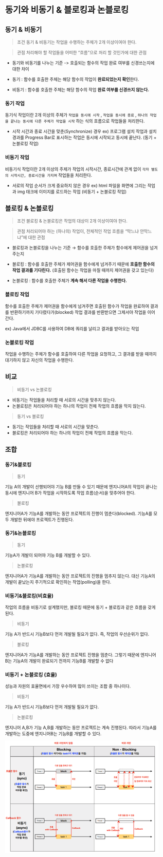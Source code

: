 # 동기와 비동기 & 블로킹과 논블로킹

## 동기 & 비동기

> 조건
동기 & 비동기는 작업을 수행하는 주체가 2개 이상이여야 한다.


> 관점
처리해야 할 작업들을 어떠한 “흐름”으로 처리 할 것인가에 대한 관점

- 동기와 비동기를 나누는 기준 -> 호출되는 함수의 작업 완료 여부를 신경쓰는지에 대한 차이

- 동기 : 함수를 호출한 주체는 해당 함수의 작업이 **완료되었는지 확인**한다.
- 비동기 : 함수를 호출한 주체는 해당 함수의 작업 **완료 여부를 신경쓰지 않는다.**

### 동기 작업
동기식 작업이란 2개 이상의 주체가 `작업을 동시에 시작` , `작업을 동시에 종료` , `하나의 작업을 끝나는 동시에 다른 주체가 작업을 시작` 하는 식의 흐름으로 작업들을 처리한다.

- 시작 시간과 종료 시간을 맞춘(Synchronize) 경우
ex) 프로그램 설치 작업과 설치경과를 Progress Bar로 표시하는 작업은 동시에 시작되고 동시에 끝난다. (동기 + 논블로킹 작업)

### 비동기 작업
비동기식 작업이란 2개 이상의 주제가 작업의 시작시간, 종료시간에 관계 없이 `각자 별도의 시작시간, 종료시간을 가지며` 작업들을 처리한다.

- 서로의 작업 순서가 크게 중요하지 않은 경우
ex) html 파일을 화면에 그리는 작업과 img 태크에 이미지를 로드하는 작업 (비동기 + 논블로킹 작업)

## 블로킹 & 논블로킹

> 조건
블로킹 & 논블로킹은 작업의 대상이 2개 이상이여야 한다.

> 관점
처리되어야 하는 (하나의) 작업이, 전체적인 작업 흐름을 “막느냐 안막느냐”에 대한 관점

- 블로킹과 논블로킹을 나누는 기준 → 함수를 호출한 주체가 함수에게 제어권을 넘겨주는지

- 블로킹 : 함수를 호출한 주체가 제어권을 함수에게 넘겨주기 때문에 **호출한 함수의 작업 결과를 기다린다.** (호출된 함수는 작업을 마칠 때까지 제어권을 갖고 있는다)
- 논블로킹 : 함수를 호출한 주체가 **계속 해서 다른 작업을 수행한다.**

### 블로킹 작업
함수를 호출한 주체가 제어권을 함수에게 넘겨주면 호출된 함수가 작업을 완료하여 결과를 반환하기까지 기다렸다가(blocked) 작업 결과를 반환받으면 그제서야 작업을 이어간다.

ex) Java에서 JDBC를 사용하여 DB에 쿼리를 날리고 결과를 받아오는 작업

### 논블로킹 작업
작업을 수행하는 주체가 함수를 호출하여 다른 작업을 요청하고, 그 결과를 받을 때까지 대기하지 않고 자신의 작업을 수행한다.

## 비교

> 비동기 vs 논블로킹

- 비동기는 작업들을 처리할 때 서로의 시간을 맞추지 않는다.
- 논블로킹은 처리되어야 하는 하나의 작업이 전체 작업의 흐름을 막지 않는다.

> 동기 vs 블로킹

- 동기는 작업들을 처리할 때 서로의 시간을 맞춘다.
- 블로킹은 처리되어야 하는 하나의 작업이 전체 작업의 흐름을 막는다.


## 조합
### 동기&블로킹

> 동기

기능 A의 개발이 선행되어야 기능 B를 만들 수 있기 때문에 엔지니어A의 작업이 끝나는 동시에 엔지니어 B가 작업을 시작하도록 작업 흐름(순서)을 맞추어야 한다.

> 블로킹

엔지니어A가 기능A를 개발하는 동안 프로젝트의 진행이 멈춘다(blocked). 기능A를 모두 개발한 뒤에야 프로젝트가 진행된다.

### 동기&논블로킹
> 동기

기능A가 개발이 되어야 기능 B를 개발할 수 있다.

> 논블로킹

엔지니어A가 기능A를 개발하는 동안 프로젝트의 진행을 멈추지 않는다. 대신 기능A의 개발이 끝났는지 주기적으로 확인하는 작업(polling)을 한다.

### 비동기&블로킹(비효율)
작업의 흐름을 비동기로 설계했지만, 블로킹 때문에 동기 + 블로킹과 같은 흐름을 갖게 된다.

> 비동기

기능 A가 반드시 기능B보다 먼저 개발될 필요가 없다. 즉, 작업의 우선순위가 없다.

> 블로킹

엔지니어A가 기능A를 개발하는 동안 프로젝트 진행을 멈춘다. 그렇기 때문에 엔지니어B는 기능A의 개발이 완료되기 전까지 기능B를 개발할 수 없다

### 비동기 + 논블로킹 (효율)
성능과 자원의 효율면에서 가장 우수하여 많이 쓰이는 조합 중 하나이다.

> 비동기

기능 A가 반드시 기능B보다 먼저 개발될 필요가 없다.

> 논블로킹

엔지니어 A,B가 기능 A,B를 개발하는 동안 프로젝트는 계속 진행된다. 따라서 기능A를 개발하는 도중에 엔지니어B는 기능B를 개발할 수 있다.

![Untitled](../../OS/img/SyncAsyncBlockNonblock/Untitled.png)
